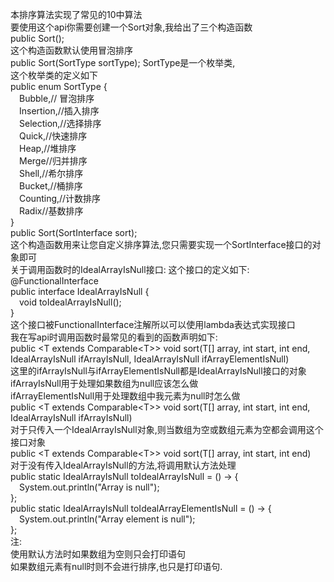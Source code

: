 本排序算法实现了常见的10中算法
<br>
要使用这个api你需要创建一个Sort对象,我给出了三个构造函数
<br>
public Sort();
<br>
这个构造函数默认使用冒泡排序
<br>
public Sort(SortType sortType);
SortType是一个枚举类,
<br>
这个枚举类的定义如下
<br>
public enum SortType {
<br>
&emsp;Bubble,// 冒泡排序
<br>
&emsp;Insertion,//插入排序
<br>
&emsp;Selection,//选择排序
<br>
&emsp;Quick,//快速排序
<br>
&emsp;Heap,//堆排序
<br>
&emsp;Merge//归并排序
<br>
&emsp;Shell,//希尔排序
<br>
&emsp;Bucket,//桶排序
<br>
&emsp;Counting,//计数排序
<br>
&emsp;Radix//基数排序
<br>
}
<br>
public Sort(SortInterface sort);
<br>
这个构造函数用来让您自定义排序算法,您只需要实现一个SortInterface接口的对象即可
<br>
关于调用函数时的IdealArrayIsNull接口:
这个接口的定义如下:
<br>
@FunctionalInterface
<br>
public interface IdealArrayIsNull {
<br>
&emsp;void toIdealArrayIsNull();
<br>
}
<br>
这个接口被FunctionalInterface注解所以可以使用lambda表达式实现接口
<br>
我在写api时调用函数时最常见的看到的函数声明如下:
<br>
public <T extends Comparable<T<T>>> void sort(T[] array, int start, int end, IdealArrayIsNull ifArrayIsNull, IdealArrayIsNull ifArrayElementIsNull)
<br>
这里的ifArrayIsNull与ifArrayElementIsNull都是IdealArrayIsNull接口的对象
<br>
ifArrayIsNull用于处理如果数组为null应该怎么做
<br>
ifArrayElementIsNull用于处理数组中我元素为null时怎么做
<br>
public <T extends Comparable<T<T>>> void sort(T[] array, int start, int end, IdealArrayIsNull ifArrayIsNull)
<br>
对于只传入一个IdealArrayIsNull对象,则当数组为空或数组元素为空都会调用这个接口对象
<br>
public <T extends Comparable<T<T>>> void sort(T[] array, int start, int end)
<br>
对于没有传入IdealArrayIsNull的方法,将调用默认方法处理
<br>
public static IdealArrayIsNull toIdealArrayIsNull = () -> {
<br>
&emsp;System.out.println("Array is null");
<br>
};
<br>
public static IdealArrayIsNull toIdealArrayElementIsNull = () -> {
<br>
&emsp;System.out.println("Array element is null");
<br>
};
<br>
注:
<br>
使用默认方法时如果数组为空则只会打印语句
<br>
如果数组元素有null时则不会进行排序,也只是打印语句.
